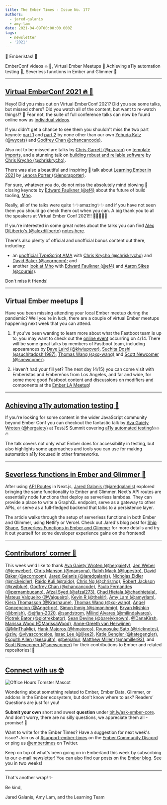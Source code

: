 ```yaml
---
title: The Ember Times - Issue No. 177
authors:
  - jared-galanis
  - amy-lam
date: 2021-04-09T00:00:00.000Z
tags:
  - newsletter
  - '2021'
---
```


👋 Emberistas! 🐹

EmberConf videos 🔥 📼,
Virtual Ember Meetups 🐹
Achieving a11y automation testing 🎥,
Severless functions in Ember and Glimmer 💯

---

## [Virtual EmberConf 2021 🔥 📼](https://www.youtube.com/playlist?list=PL4eq2DPpyBbkc3vz8_N4xkeboowQcPQbK)

Heyo! Did you miss out on Virtual EmberConf 2021? Did you see some talks, but missed others? Did you watch all of the content, but want to re-watch things!? 👀 Fear not, the suite of full conference talks can now be found online now as [individual videos](https://www.youtube.com/playlist?list=PL4eq2DPpyBbkc3vz8_N4xkeboowQcPQbK).

If you didn't get a chance to see them you shouldn't miss the two part keynote [part 1](https://www.youtube.com/watch?v=pJPUQQQ9QDg&list=PL4eq2DPpyBbkc3vz8_N4xkeboowQcPQbK&index=10) and [part 2](https://www.youtube.com/watch?v=1Z6cLV2licU&list=PL4eq2DPpyBbkc3vz8_N4xkeboowQcPQbK&index=11) by none other than our own [Yehuda Katz (@wycats)](https://github.com/wycats) and [Godfrey Chan @chancancode)](https://github.com/chancancode).

Also not to be missed are talks by [Chris Garrett (@pzuraq)](https://github.com/pzuraq) on [template imports](https://www.youtube.com/watch?v=oQZJU7WDCZE&list=PL4eq2DPpyBbkc3vz8_N4xkeboowQcPQbK&index=5), and a stunning talk on [building robust and reliable software](https://www.youtube.com/watch?v=Mt7v-VbFjxk&list=PL4eq2DPpyBbkc3vz8_N4xkeboowQcPQbK&index=15) by [Chris Krycho (@chriskrycho)](https://github.com/chriskrycho).

There was also a beautiful and inspiring 💖 talk about [Learning Ember in 2021](https://www.youtube.com/watch?v=MJ1t1K5r_gQ&list=PL4eq2DPpyBbkc3vz8_N4xkeboowQcPQbK&index=16) by [Lenora Porter (@lenoraporter)](https://github.com/lenoraporter).

For sure, whatever you do, do not miss the absolutely mind blowing 🤯 closing keynote by [Edward Faulkner (@ef4)](https://github.com/ef4) about the future of build tooling, [Mho](https://www.youtube.com/watch?v=09USvAy7w9g&list=PL4eq2DPpyBbkc3vz8_N4xkeboowQcPQbK&index=23).

Really, all of the talks were quite ✨✨amazing✨✨ and if you have not seen them you should go check them out when you can. A big thank you to all the speakers at Virtual Ember Conf 2021!!! 🧡💛💜💙💚

If you're interested in some great notes about the talks you can find [Alex DiLiberto's (@alexdiliberto)](https://github.com/alexdiliberto) [notes here](https://alexdiliberto.com/posts/emberconf-2021-notes/).

There's also plenty of official and unofficial bonus content out there, including:

- an [unofficial TypeScript AMA](https://www.youtube.com/watch?v=CXv55zFcJdI) with [Chris Krycho (@chriskrycho)](https://github.com/chriskrycho) and  [David Baker (@acorncom)](https://github.com/acorncom); and
- another [look at Mho](https://twitter.com/courajs/status/1379477838420713474) with [Edward Faulkner (@ef4)](https://github.com/ef4) and [Aaron Sikes (@courajs)](https://github.com/courajs).

 Don't miss it friends!

---

## Virtual Ember meetups 🐹

Have you been missing attending your local Ember meetup during the pandemic? Well you're in luck, there are a couple of virtual Ember meetups happening next week that you can attend.

1) If you've been wanting to learn more about what the Fastboot team is up to, you may want to check out the [online event](https://www.eventbrite.com/e/ember-fastboot-ssr-beyond-tickets-144468965565?aff=ebdssbonlinesearch) occurring on 4/14. There will be some great talks by members of Fastboot team, including appearances by [Dave Laird (@kiwiupover)](https://github.com/kiwiupover), [Suchita Doshi
 (@suchitadoshi1987)](https://github.com/suchitadoshi1987), [Thomas Wang
 (@xg-wang)](https://github.com/xg-wang) and [Scott Newcomer (@snewcomer)](https://github.com/snewcomer).

2) Haven't had your fill yet? The next day (4/15) you can come visit with Emberistas and Embereños from Los Angeles, and far and wide, for some more good Fastboot content and discussions on modifiers and components at the [Ember LA Meetup](https://www.meetup.com/Ember-LA/events/277245874)!

---

## [Achieving a11y automation testing 🎥](https://twitter.com/TestJSSummit/status/1369241608944762883)

If you're looking for some content in the wider JavaScript community beyond Ember Conf you can checkout the fantastic talk by [Ava Gaiety Wroten (@hergaiety)](https://github.com/hergaiety) at TestJS Summit covering [a11y automated testing](https://twitter.com/TestJSSummit/status/1369241608944762883)!🔥🔥🔥

The talk covers not only what Ember does for accessibility in testing, but also highlights some approaches and tools you can use for making automation a11y focused in other frameworks.

---

## [Severless functions in Ember and Glimmer 💯](https://shipshape.io/blog/serverless-functions-ember-glimmer/)

After using [API Routes](https://nextjs.org/docs/api-routes/introduction) in Next.js, [Jared Galanis (@jaredgalanis)](https://github.com/jaredgalanis) explored bringing the same functionality to Ember and Glimmer. Next's API routes are essentially node functions that deploy as serverless lambdas. They can provide a place to write a GraphQL endpoint, serve as a gateway to other APIs, or serve as a full-fledged backend that talks to a persistence layer.

The article walks through the setup of serverless functions in both Ember and Glimmer, using Netlify or Vercel. Check out Jared's blog post for [Ship Shape](https://shipshape.io/), [Serverless Functions in Ember and Glimmer](https://shipshape.io/blog/serverless-functions-ember-glimmer/) for more details and try it out yourself for some developer experience gains on the frontend!

---

## [Contributors' corner 👏](https://guides.emberjs.com/release/contributing/repositories/)

<p>This week we'd like to thank <a href="https://github.com/hergaiety" rel="noopener noreferrer" target="_blank">Ava Gaiety Wroten (@hergaiety)</a>, <a href="https://github.com/jenweber" rel="noopener noreferrer" target="_blank">Jen Weber (@jenweber)</a>, <a href="https://github.com/mansona" rel="noopener noreferrer" target="_blank">Chris Manson (@mansona)</a>, <a href="https://github.com/lupestro" rel="noopener noreferrer" target="_blank">Ralph Mack (@lupestro)</a>, <a href="https://github.com/acorncom" rel="noopener noreferrer" target="_blank">David Baker (@acorncom)</a>, <a href="https://github.com/jaredgalanis" rel="noopener noreferrer" target="_blank">Jared Galanis (@jaredgalanis)</a>, <a href="https://github.com/nickeidler" rel="noopener noreferrer" target="_blank">Nicholas Eidler (@nickeidler)</a>, <a href="https://github.com/raido" rel="noopener noreferrer" target="_blank">Raido Kuli (@raido)</a>, <a href="https://github.com/chrisrng" rel="noopener noreferrer" target="_blank">Chris Ng (@chrisrng)</a>, <a href="https://github.com/rwjblue" rel="noopener noreferrer" target="_blank">Robert Jackson (@rwjblue)</a>, <a href="https://github.com/chancancode" rel="noopener noreferrer" target="_blank">Godfrey Chan (@chancancode)</a>, <a href="https://github.com/pernambucano" rel="noopener noreferrer" target="_blank">Paulo Fernandes (@pernambucano)</a>, <a href="https://github.com/afzal273" rel="noopener noreferrer" target="_blank">Afzal Syed (@afzal273)</a>, <a href="https://github.com/chadhietala" rel="noopener noreferrer" target="_blank">Chad Hietala (@chadhietala)</a>, <a href="https://github.com/Valgueiro" rel="noopener noreferrer" target="_blank">Mateus Valgueiro (@Valgueiro)</a>, <a href="https://github.com/theklr" rel="noopener noreferrer" target="_blank">Kevin R (@theklr)</a>, <a href="https://github.com/amyrlam" rel="noopener noreferrer" target="_blank">Amy Lam (@amyrlam)</a>, <a href="https://github.com/Krashaune" rel="noopener noreferrer" target="_blank">Kiera Thomasson (@Krashaune)</a>, <a href="https://github.com/xg-wang" rel="noopener noreferrer" target="_blank">Thomas Wang (@xg-wang)</a>, <a href="https://github.com/Angel-gc" rel="noopener noreferrer" target="_blank">Angel Concepcion (@Angel-gc)</a>, <a href="https://github.com/simonihmig" rel="noopener noreferrer" target="_blank">Simon Ihmig (@simonihmig)</a>, <a href="https://github.com/bmish" rel="noopener noreferrer" target="_blank">Bryan Mishkin (@bmish)</a>, <a href="https://github.com/ejfian-2020" rel="noopener noreferrer" target="_blank">@ejfian-2020</a>, <a href="https://github.com/sandstrom" rel="noopener noreferrer" target="_blank">@sandstrom</a>, <a href="https://github.com/milindalvares" rel="noopener noreferrer" target="_blank">Milind Alvares (@milindalvares)</a>, <a href="https://github.com/piotrekbator" rel="noopener noreferrer" target="_blank">Piotrek Bator (@piotrekbator)</a>, <a href="https://github.com/barelyknown" rel="noopener noreferrer" target="_blank">Sean Devine (@barelyknown)</a>, <a href="https://github.com/DanaKirsh" rel="noopener noreferrer" target="_blank">@DanaKirsh</a>, <a href="https://github.com/MarissaWood" rel="noopener noreferrer" target="_blank">Marissa Wood (@MarissaWood)</a>, <a href="https://github.com/MinThaMie" rel="noopener noreferrer" target="_blank">Anne-Greeth van Herwijnen (@MinThaMie)</a>, <a href="https://github.com/hmajoros" rel="noopener noreferrer" target="_blank">Hank Majoros (@hmajoros)</a>, <a href="https://github.com/tricknotes" rel="noopener noreferrer" target="_blank">Ryunosuke Sato (@tricknotes)</a>, <a href="https://github.com/ziw" rel="noopener noreferrer" target="_blank">@ziw</a>, <a href="https://github.com/vivasconcelos" rel="noopener noreferrer" target="_blank">@vivasconcelos</a>, <a href="https://github.com/ijlee2" rel="noopener noreferrer" target="_blank">Isaac Lee (@ijlee2)</a>, <a href="https://github.com/kategengler" rel="noopener noreferrer" target="_blank">Katie Gengler (@kategengler)</a>, <a href="https://github.com/esquith" rel="noopener noreferrer" target="_blank">Esquith Allen (@esquith)</a>, <a href="https://github.com/benjahur" rel="noopener noreferrer" target="_blank">@benjahur</a>, <a href="https://github.com/mamiller93" rel="noopener noreferrer" target="_blank">Matthew Miller (@mamiller93)</a>, and <a href="https://github.com/snewcomer" rel="noopener noreferrer" target="_blank">Scott Newcomer (@snewcomer)</a> for their contributions to Ember and related repositories! 💖</p>

---

## [Connect with us 🤓](https://docs.google.com/forms/d/e/1FAIpQLScqu7Lw_9cIkRtAiXKitgkAo4xX_pV1pdCfMJgIr6Py1V-9Og/viewform)

<div class="blog-row">
  <img class="float-right small transparent padded" alt="Office Hours Tomster Mascot" title="Readers' Questions" src="/images/tomsters/officehours.png" />

  <p>Wondering about something related to Ember, Ember Data, Glimmer, or addons in the Ember ecosystem, but don't know where to ask? Readers’ Questions are just for you!</p>

  <p><strong>Submit your own</strong> short and sweet <strong>question</strong> under <a href="https://bit.ly/ask-ember-core" target="rq">bit.ly/ask-ember-core</a>. And don’t worry, there are no silly questions, we appreciate them all - promise! 🤞</p>

  <p>Want to write for the Ember Times? Have a suggestion for next week's issue? Join us at <a href="https://discordapp.com/channels/480462759797063690/485450546887786506">#support-ember-times</a> on the <a href="https://discord.gg/emberjs">Ember Community Discord</a> or ping us <a href="https://twitter.com/embertimes">@embertimes</a> on Twitter.</p>

  <p>Keep on top of what's been going on in Emberland this week by subscribing to our <a href="https://embertimes.substack.com/">e-mail newsletter</a>! You can also find our posts on the <a href="https://blog.emberjs.com/tag/newsletter">Ember blog</a>. See you in two weeks!</p>
</div>

---

That's another wrap! ✨

Be kind,

Jared Galanis, Amy Lam, and the Learning Team
